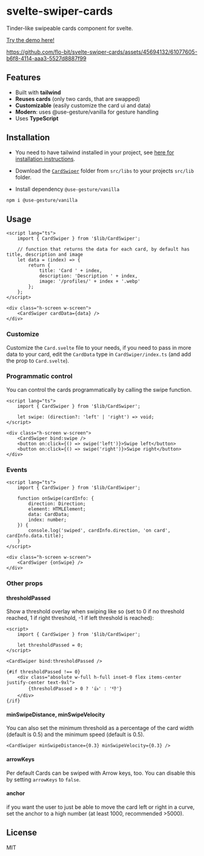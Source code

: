 # svelte-swiper-cards

Tinder-like swipeable cards component for svelte.

[Try the demo here!](https://flo-bit.github.io/svelte-swiper-cards)

https://github.com/flo-bit/svelte-swiper-cards/assets/45694132/61077605-b6f8-4114-aaa3-5527d8887f99

## Features

- Built with **tailwind**
- **Reuses cards** (only two cards, that are swapped)
- **Customizable** (easily customize the card ui and data)
- **Modern**: uses @use-gesture/vanilla for gesture handling
- Uses **TypeScript**

## Installation

- You need to have tailwind installed in your project, see [here for installation instructions](https://tailwindcss.com/docs/guides/sveltekit).

- Download the [`CardSwiper`](https://download-directory.github.io/?url=https%3A%2F%2Fgithub.com%2Fflo-bit%2Fsvelte-swiper-cards%2Ftree%2Fmain%2Fsrc%2Flib%2FCardSwiper) folder from `src/libs` to your projects `src/lib` folder.

- Install dependency `@use-gesture/vanilla`

```bash
npm i @use-gesture/vanilla
```

## Usage

```svelte
<script lang="ts">
	import { CardSwiper } from '$lib/CardSwiper';

	// function that returns the data for each card, by default has title, description and image
	let data = (index) => {
		return {
			title: 'Card ' + index,
			description: 'Description ' + index,
			image: '/profiles/' + index + '.webp'
		};
	};
</script>

<div class="h-screen w-screen">
	<CardSwiper cardData={data} />
</div>
```

### Customize

Customize the `Card.svelte` file to your needs, if you need to pass in more data to your card, edit the `CardData` type in `CardSwiper/index.ts` (and add the prop to `Card.svelte`).

### Programmatic control

You can control the cards programmatically by calling the swipe function.

```svelte
<script lang="ts">
	import { CardSwiper } from '$lib/CardSwiper';

	let swipe: (direction?: 'left' | 'right') => void;
</script>

<div class="h-screen w-screen">
	<CardSwiper bind:swipe />
	<button on:click={() => swipe('left')}>Swipe left</button>
	<button on:click={() => swipe('right')}>Swipe right</button>
</div>
```

### Events

```svelte
<script lang="ts">
	import { CardSwiper } from '$lib/CardSwiper';

	function onSwipe(cardInfo: {
		direction: Direction;
		element: HTMLElement;
		data: CardData;
		index: number;
	}) {
		console.log('swiped', cardInfo.direction, 'on card', cardInfo.data.title);
	}
</script>

<div class="h-screen w-screen">
	<CardSwiper {onSwipe} />
</div>
```

### Other props

#### thresholdPassed

Show a threshold overlay when swiping like so (set to 0 if no threshold reached, 1 if right threshold, -1 if left threshold is reached):

```svelte
<script>
	import { CardSwiper } from '$lib/CardSwiper';

	let thresholdPassed = 0;
</script>

<CardSwiper bind:thresholdPassed />

{#if thresholdPassed !== 0}
	<div class="absolute w-full h-full inset-0 flex items-center justify-center text-9xl">
		{thresholdPassed > 0 ? '👍' : '👎'}
	</div>
{/if}
```

#### minSwipeDistance, minSwipeVelocity

You can also set the minimum threshold as a percentage of the card width (default is 0.5) and the minimum speed (default is 0.5).

```svelte
<CardSwiper minSwipeDistance={0.3} minSwipeVelocity={0.3} />
```

#### arrowKeys

Per default Cards can be swiped with Arrow keys, too. You can disable this by setting `arrowKeys` to `false`.

#### anchor

if you want the user to just be able to move the card left or right in a curve, set the anchor to a high number (at least 1000, recommended >5000).

## License

MIT
